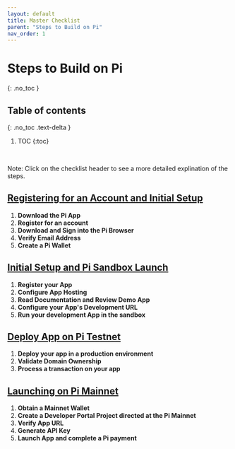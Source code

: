 ```yaml
---
layout: default
title: Master Checklist
parent: "Steps to Build on Pi"
nav_order: 1
---
```


# Steps to Build on Pi
{: .no_toc }

## Table of contents
{: .no_toc .text-delta }

1. TOC
{:toc}

<br/>

Note: Click on the checklist header to see a more detailed explination of the steps.

## [Registering for an Account and Initial Setup](../createAnAccount)
1. **Download the Pi App**
2. **Register for an account**
3. **Download and Sign into the Pi Browser**
4. **Verify Email Address**
5. **Create a Pi Wallet**

## [Initial Setup and Pi Sandbox Launch](../developmentApp)
1. **Register your App**
2. **Configure App Hosting**
3. **Read Documentation and Review Demo App**
4. **Configure your App's Development URL**
5. **Run your development App in the sandbox**

## [Deploy App on Pi Testnet](../deploymentApp)
1. **Deploy your app in a production environment**
2. **Validate Domain Ownership**
3. **Process a transaction on your app**

## [Launching on Pi Mainnet](../mainnetApp)
1. **Obtain a Mainnet Wallet**
2. **Create a Developer Portal Project directed at the Pi Mainnet**
3. **Verify App URL**
4. **Generate API Key**
5. **Launch App and complete a Pi payment**
